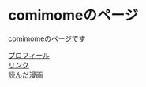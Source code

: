 # comimomeのページ

comimomeのページです

[プロフィール](contents/profile.md)  
[リンク](contents/link.md)  
[読んだ漫画](contents/manga.md)
